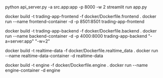 python api_server.py -a src.app:app -p 8000 -w 2
streamlit run app.py


docker build -t trading-app-frontend -f docker/Dockerfile.frontend .
docker run --name frontend-container -d -p 8501:8501 trading-app-frontend

docker build -t trading-app-backend -f docker/Dockerfile.backend .
docker run --name backend-container -d -p 4000:8000 trading-app-backend "-a=server:app" "-w=2"

docker build -t realtime-data -f docker/Dockerfile.realtime_data .
docker run --name realtime-data-container -d realtime-data

docker build -t engine -f docker/Dockerfile.engine .
docker run --name engine-container -d engine